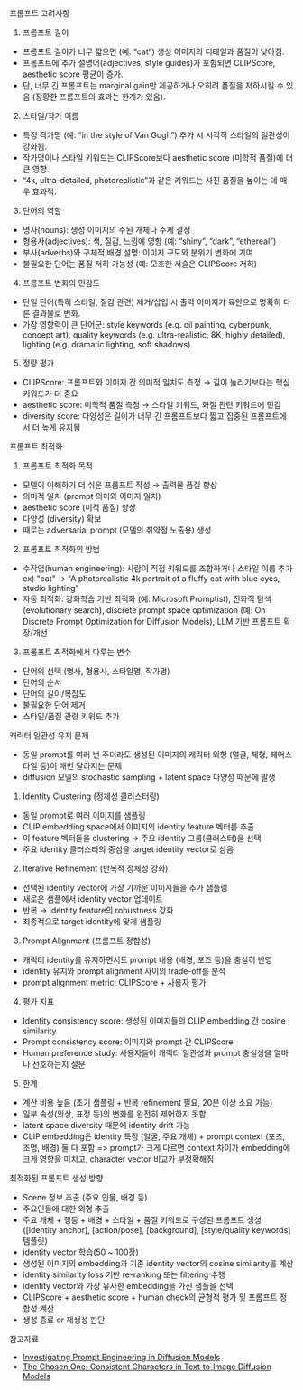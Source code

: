 프롬프트 고려사항
1. 프롬프트 길이
- 프롬프트 길이가 너무 짧으면 (예: “cat”) 생성 이미지의 디테일과 품질이 낮아짐.
- 프롬프트에 추가 설명어(adjectives, style guides)가 포함되면 CLIPScore, aesthetic score 평균이 증가.
- 단, 너무 긴 프롬프트는 marginal gain만 제공하거나 오히려 품질을 저하시킬 수 있음 (장황한 프롬프트의 효과는 한계가 있음).

2. 스타일/작가 이름
- 특정 작가명 (예: “in the style of Van Gogh”) 추가 시 시각적 스타일의 일관성이 강화됨.
- 작가명이나 스타일 키워드는 CLIPScore보다 aesthetic score (미학적 품질)에 더 큰 영향.
- “4k, ultra-detailed, photorealistic”과 같은 키워드는 사진 품질을 높이는 데 매우 효과적.

3. 단어의 역할
- 명사(nouns): 생성 이미지의 주된 개체나 주제 결정
- 형용사(adjectives): 색, 질감, 느낌에 영향 (예: “shiny”, “dark”, “ethereal”)
- 부사(adverbs)와 구체적 배경 설명: 이미지 구도와 분위기 변화에 기여
- 불필요한 단어는 품질 저하 가능성 (예: 모호한 서술은 CLIPScore 저하)

4. 프롬프트 변화의 민감도
- 단일 단어(특히 스타일, 질감 관련) 제거/삽입 시 출력 이미지가 육안으로 명확히 다른 결과물로 변화.
- 가장 영향력이 큰 단어군: style keywords (e.g. oil painting, cyberpunk, concept art), quality keywords (e.g. ultra-realistic, 8K, highly detailed), lighting (e.g. dramatic lighting, soft shadows)

5. 정량 평가
- CLIPScore: 프롬프트와 이미지 간 의미적 일치도 측정 → 길이 늘리기보다는 핵심 키워드가 더 중요
- aesthetic score: 미학적 품질 측정 → 스타일 키워드, 화질 관련 키워드에 민감
- diversity score: 다양성은 길이가 너무 긴 프롬프트보다 짧고 집중된 프롬프트에서 더 높게 유지됨


프롬프트 최적화
1. 프롬프트 최적화 목적
- 모델이 이해하기 더 쉬운 프롬프트 작성 → 출력물 품질 향상
- 의미적 일치 (prompt 의미와 이미지 일치)
- aesthetic score (미적 품질) 향상
- 다양성 (diversity) 확보
- 때로는 adversarial prompt (모델의 취약점 노출용) 생성

2. 프롬프트 최적화의 방법
- 수작업(human engineering): 사람이 직접 키워드를 조합하거나 스타일 이름 추가 ex) "cat" → "A photorealistic 4k portrait of a fluffy cat with blue eyes, studio lighting"
- 자동 최적화: 강화학습 기반 최적화 (예: Microsoft Promptist), 진화적 탐색 (evolutionary search), discrete prompt space optimization (예: On Discrete Prompt Optimization for Diffusion Models), LLM 기반 프롬프트 확장/개선

3. 프롬프트 최적화에서 다루는 변수
- 단어의 선택 (명사, 형용사, 스타일명, 작가명)
- 단어의 순서
- 단어의 길이/복잡도
- 불필요한 단어 제거
- 스타일/품질 관련 키워드 추가

캐릭터 일관성 유지 문제
- 동일 prompt를 여러 번 주더라도 생성된 이미지의 캐릭터 외형 (얼굴, 체형, 헤어스타일 등)이 매번 달라지는 문제
- diffusion 모델의 stochastic sampling + latent space 다양성 때문에 발생

1. Identity Clustering (정체성 클러스터링)
- 동일 prompt로 여러 이미지를 샘플링
- CLIP embedding space에서 이미지의 identity feature 벡터를 추출
- 이 feature 벡터들을 clustering → 주요 identity 그룹(클러스터)을 선택
- 주요 identity 클러스터의 중심을 target identity vector로 삼음

2. Iterative Refinement (반복적 정체성 강화)
- 선택된 identity vector에 가장 가까운 이미지들을 추가 샘플링
- 새로운 샘플에서 identity vector 업데이트
- 반복 → identity feature의 robustness 강화
- 최종적으로 target identity에 맞게 샘플링

3. Prompt Alignment (프롬프트 정합성)
- 캐릭터 identity를 유지하면서도 prompt 내용 (배경, 포즈 등)을 충실히 반영
- identity 유지와 prompt alignment 사이의 trade-off를 분석
- prompt alignment metric: CLIPScore + 사용자 평가

4. 평가 지표
- Identity consistency score: 생성된 이미지들의 CLIP embedding 간 cosine similarity
- Prompt consistency score: 이미지와 prompt 간 CLIPScore
- Human preference study: 사용자들이 캐릭터 일관성과 prompt 충실성을 얼마나 선호하는지 설문

5. 한계
- 계산 비용 높음 (초기 샘플링 + 반복 refinement 필요, 20분 이상 소요 가능)
- 일부 속성(의상, 표정 등)의 변화를 완전히 제어하지 못함
- latent space diversity 때문에 identity drift 가능
- CLIP embedding은 identity 특징 (얼굴, 주요 개체) + prompt context (포즈, 조명, 배경) 둘 다 포함 => prompt가 크게 다르면 context 차이가 embedding에 크게 영향을 미치고, character vector 비교가 부정확해짐

최적화된 프롬프트 생성 방향
- Scene 정보 추출 (주요 인물, 배경 등)
- 주요인물에 대한 외형 추출
- 주요 개체 + 행동 + 배경 + 스타일 + 품질 키워드로 구성된 프롬프트 생성 ([Identity anchor], [action/pose], [background], [style/quality keywords] 템플릿)
- identity vector 학습(50 ~ 100장)
- 생성된 이미지의 embedding과 기존 identity vector의 cosine similarity를 계산
- identity similarity loss 기반 re-ranking 또는 filtering 수행
- identity vector와 가장 유사한 embedding을 가진 샘플을 선택
- CLIPScore + aesthetic score + human check의 균형적 평가 및 프롬프트 정합성 계산
- 생성 종료 or 재생성 판단


참고자료
- [Investigating Prompt Engineering in Diffusion Models](https://arxiv.org/abs/2211.15462)
- [The Chosen One: Consistent Characters in Text‑to‑Image Diffusion Models](https://arxiv.org/abs/2311.10093?utm_source=chatgpt.com)

